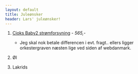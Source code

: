 ```yaml
---
layout: default
title: Juleønsker
header: Lars' juleønsker!
---
```


1. [Cioks Baby2 strømforsyning](http://orkestergraven.dk/produkter/effektpedaler/strmforsyninger?productid=1674) - *565,-*
    * Jeg skal nok betale differencen i evt. fragt.. ellers ligger orkestergraven næsten lige ved siden af webdanmark.

2. Øl

3. Lakrids
